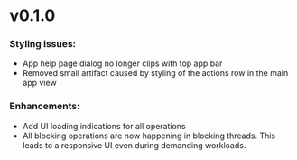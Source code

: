 # v0.1.0
### Styling issues:
- App help page dialog no longer clips with top app bar
- Removed small artifact caused by styling of the actions row in the main app view

### Enhancements:
- Add UI loading indications for all operations
- All blocking operations are now happening in blocking threads. This leads to a responsive UI even during demanding workloads.